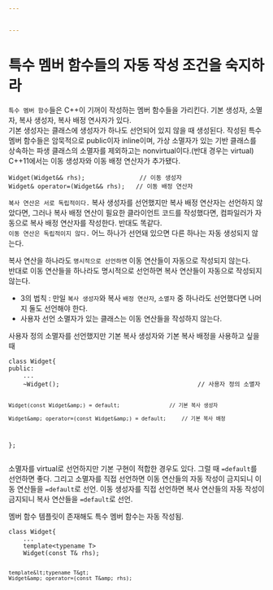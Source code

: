 ```yaml
---


---
```


<h1 id="특수-멤버-함수들의-자동-작성-조건을-숙지하라">특수 멤버 함수들의 자동 작성 조건을 숙지하라</h1>
<p><code>특수 멤버 함수</code>들은 C++이 기꺼이 작성하는 멤버 함수들을 가리킨다. 기본 생성자, 소멸자, 복사 생성자, 복사 배정 연사자가 있다.<br>
기본 생성자는 클래스에 생성자가 하나도 선언되어 있지 않을 때 생성된다. 작성된 특수 멤버 함수들은 암묵적으로 public이자 inline이며, 가상 소멸자가 있는 기반 클래스를 상속하는 파생 클래스의 소멸자를 제외하고는 nonvirtual이다.(반대 경우는 virtual)<br>
C++11에서는 이동 생성자와 이동 배정 연산자가 추가됐다.</p>
<pre class=" language-c"><code class="prism ++ language-c"><span class="token function">Widget</span><span class="token punctuation">(</span>Widget<span class="token operator">&amp;&amp;</span> rhs<span class="token punctuation">)</span><span class="token punctuation">;</span>				<span class="token comment">// 이동 생성자</span>
Widget<span class="token operator">&amp;</span> operator<span class="token operator">=</span><span class="token punctuation">(</span>Widget<span class="token operator">&amp;&amp;</span> rhs<span class="token punctuation">)</span><span class="token punctuation">;</span>	<span class="token comment">// 이동 배정 연산자</span>
</code></pre>
<p><code>복사 연산은 서로 독립적이다.</code> 복사 생성자를 선언했지만 복사 배정 연산자는 선언하지 않았다면, 그러나 복사 배정 연산이 필요한 클라이언트 코드를 작성했다면, 컴파일러가 자동으로 복사 배정 연산자를 작성한다. 반대도 똑같다.<br>
<code>이동 연산은 독립적이지 않다.</code> 어느 하나가 선언돼 있으면 다른 하나는 자동 생성되지 않는다.</p>
<p>복사 연산을 하나라도 <code>명시적으로 선언하면</code> 이동 연산들이 자동으로 작성되지 않는다.<br>
반대로 이동 연산들을 하나라도 명시적으로 선언하면 복사 연산들이 자동으로 작성되지 않는다.</p>
<ul>
<li>3의 법칙 : 만일 <code>복사 생성자</code>와 복사 <code>배정 연산자</code>, <code>소멸자</code> 중 하나라도 선언했다면 나머지 둘도 선언해야 한다.</li>
<li>사용자 선언 소멸자가 있는 클래스는 이동 연산들을 작성하지 않는다.</li>
</ul>
<p>사용자 정의 소멸자를 선언했지만 기본 복사 생성자와 기본 복사 배정을 사용하고 싶을 때</p>
<pre><code>class Widget{
public:
	...
	~Widget();										// 사용자 정의 소멸자
	
	Widget(const Widget&amp;) = default;				// 기본 복사 생성자

	Widget&amp; operator=(const Widget&amp;) = default;		// 기본 복사 배정
};
</code></pre>
<p>소멸자를 virtual로 선언하지만 기본 구현이 적합한 경우도 있다. 그럴 때 <code>=default</code>를 선언하면 좋다. 그리고 소멸자를 직접 선언하면 이동 연산들의 자동 작성이 금지되니  이동 연산들을 <code>=default</code>로 선언. 이동 생성자를 직접 선언하면 복사 연산들의 자동 작성이 금지되니 복사 연산들을 <code>=default</code>로 선언.</p>
<p>멤버 함수 템플릿이 존재해도 특수 멤버 함수는 자동 작성됨.</p>
<pre><code>class Widget{
	...
	template&lt;typename T&gt;
	Widget(const T&amp; rhs);

	template&lt;typename T&gt;
	Widget&amp; operator=(const T&amp; rhs);
</code></pre>

